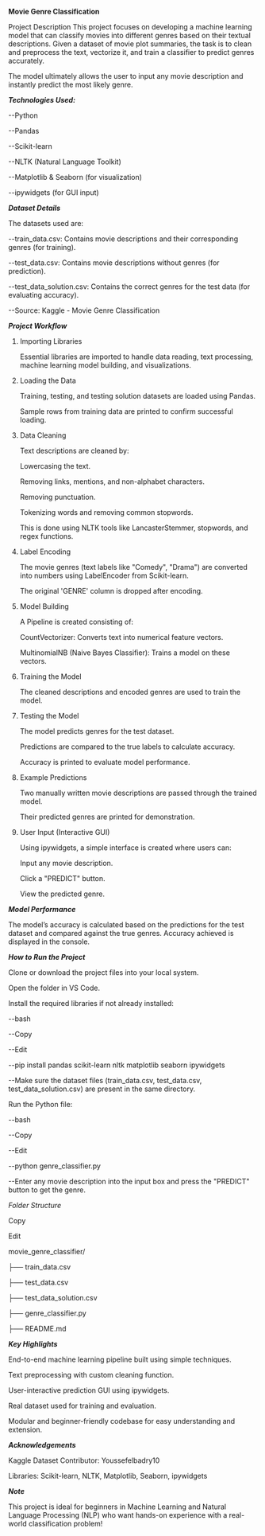 **Movie Genre Classification**

Project Description
This project focuses on developing a machine learning model that can classify movies into different genres based on their textual descriptions.
Given a dataset of movie plot summaries, the task is to clean and preprocess the text, vectorize it, and train a classifier to predict genres accurately.

The model ultimately allows the user to input any movie description and instantly predict the most likely genre.

***Technologies Used:***

--Python

--Pandas

--Scikit-learn

--NLTK (Natural Language Toolkit)

--Matplotlib & Seaborn (for visualization)

--ipywidgets (for GUI input)

***Dataset Details***

The datasets used are:

--train_data.csv: Contains movie descriptions and their corresponding genres (for training).

--test_data.csv: Contains movie descriptions without genres (for prediction).

--test_data_solution.csv: Contains the correct genres for the test data (for evaluating accuracy).

--Source: Kaggle - Movie Genre Classification

 ***Project Workflow***

1. Importing Libraries
   
      Essential libraries are imported to handle data reading, text processing, machine learning model building, and visualizations.

2. Loading the Data
   
      Training, testing, and testing solution datasets are loaded using Pandas.

      Sample rows from training data are printed to confirm successful loading.

3. Data Cleaning
   
     Text descriptions are cleaned by:

     Lowercasing the text.

     Removing links, mentions, and non-alphabet characters.

     Removing punctuation.

     Tokenizing words and removing common stopwords.

     This is done using NLTK tools like LancasterStemmer, stopwords, and regex functions.

4. Label Encoding
   
     The movie genres (text labels like "Comedy", "Drama") are converted into numbers using LabelEncoder from Scikit-learn.

     The original 'GENRE' column is dropped after encoding.

5. Model Building

     A Pipeline is created consisting of:

     CountVectorizer: Converts text into numerical feature vectors.

     MultinomialNB (Naive Bayes Classifier): Trains a model on these vectors.

6. Training the Model

     The cleaned descriptions and encoded genres are used to train the model.

7. Testing the Model

     The model predicts genres for the test dataset.

     Predictions are compared to the true labels to calculate accuracy.

     Accuracy is printed to evaluate model performance.

8. Example Predictions

     Two manually written movie descriptions are passed through the trained model.

     Their predicted genres are printed for demonstration.

9. User Input (Interactive GUI)

      Using ipywidgets, a simple interface is created where users can:

     Input any movie description.

     Click a "PREDICT" button.

     View the predicted genre.

***Model Performance***

The model’s accuracy is calculated based on the predictions for the test dataset and compared against the true genres.
Accuracy achieved is displayed in the console.

***How to Run the Project***

Clone or download the project files into your local system.

Open the folder in VS Code.

Install the required libraries if not already installed:

--bash

--Copy

--Edit

--pip install pandas scikit-learn nltk matplotlib seaborn ipywidgets

--Make sure the dataset files (train_data.csv, test_data.csv, test_data_solution.csv) are present in the same directory.

Run the Python file:

--bash

--Copy

--Edit

--python genre_classifier.py

--Enter any movie description into the input box and press the "PREDICT" button to get the genre.

 *Folder Structure*
 
Copy

Edit

movie_genre_classifier/

├── train_data.csv

├── test_data.csv

├── test_data_solution.csv

├── genre_classifier.py

├── README.md

***Key Highlights***

End-to-end machine learning pipeline built using simple techniques.

Text preprocessing with custom cleaning function.

User-interactive prediction GUI using ipywidgets.

Real dataset used for training and evaluation.

Modular and beginner-friendly codebase for easy understanding and extension.

***Acknowledgements***

Kaggle Dataset Contributor: Youssefelbadry10

Libraries: Scikit-learn, NLTK, Matplotlib, Seaborn, ipywidgets

***Note***

This project is ideal for beginners in Machine Learning and Natural Language Processing (NLP) who want hands-on experience with a real-world classification problem!
